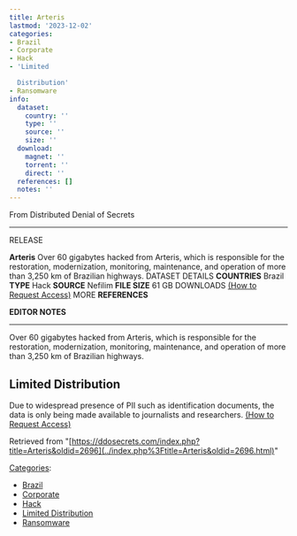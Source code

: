 ```yaml
---
title: Arteris
lastmod: '2023-12-02'
categories:
- Brazil
- Corporate
- Hack
- 'Limited

  Distribution'
- Ransomware
info:
  dataset:
    country: ''
    type: ''
    source: ''
    size: ''
  download:
    magnet: ''
    torrent: ''
    direct: ''
  references: []
  notes: ''
---
```




From Distributed Denial of Secrets

---
RELEASE

**Arteris**
Over 60 gigabytes hacked from Arteris, which is responsible for the restoration, modernization, monitoring, maintenance, and operation of more than 3,250 km of Brazilian highways.
DATASET DETAILS
**COUNTRIES** Brazil
**TYPE** Hack
**SOURCE** Nefilim
**FILE SIZE** 61 GB
DOWNLOADS [(How to Request Access)](Contact.html#Request_Access "Contact")
MORE
**REFERENCES**

**EDITOR NOTES**

---

Over 60 gigabytes hacked from Arteris, which is responsible for the
restoration, modernization, monitoring, maintenance, and operation of
more than 3,250 km of Brazilian highways.

## Limited Distribution

Due to widespread presence of PII such as identification documents, the
data is only being made available to journalists and researchers. [(How
to Request Access)](Contact.html#Request_Access "Contact")

Retrieved from
"[https://ddosecrets.com/index.php?title=Arteris&oldid=2696](../index.php%3Ftitle=Arteris&oldid=2696.html)"

[Categories](./Special:Categories.html "Special:Categories"):

- [Brazil](./Category:Brazil.html "Category:Brazil")
- [Corporate](./Category:Corporate.html "Category:Corporate")
- [Hack](./Category:Hack.html "Category:Hack")
- [Limited
Distribution](./Category:Limited_Distribution.html "Category:Limited Distribution")
- [Ransomware](./Category:Ransomware.html "Category:Ransomware")
